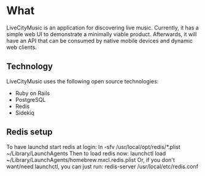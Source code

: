 # What

LiveCityMusic is an application for discovering live music. Currently, it
has a simple web UI to demonstrate a minimally viable product. Afterwards, it
will have an API that can be consumed by native mobile devices and dynamic web
clients.

## Technology

LiveCityMusic uses the following open source technologies:

* Ruby on Rails
* PostgreSQL
* Redis
* Sidekiq

## Redis setup

To have launchd start redis at login:
    ln -sfv /usr/local/opt/redis/*.plist ~/Library/LaunchAgents
Then to load redis now:
    launchctl load ~/Library/LaunchAgents/homebrew.mxcl.redis.plist
Or, if you don't want/need launchctl, you can just run:
    redis-server /usr/local/etc/redis.conf
